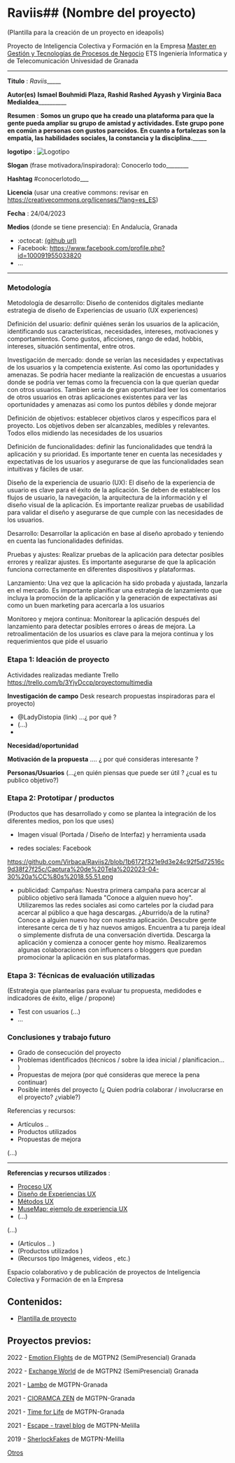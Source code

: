 # Raviis## (Nombre del proyecto)  

(Plantilla para la creación de un proyecto en ideapolis)

Proyecto de Inteligencia Colectiva y Formación en la Empresa 
[Master en Gestión y Tecnologías de Procesos de Negocio](https://masteres.ugr.es/mbagestiontic/)
ETS Ingeniería Informatica y de Telecomunicación Univesidad de Granada  

----

**Titulo** : _Raviis______

**Autor(es)** __Ismael Bouhmidi Plaza, Rashid Rashed Ayyash y Virginia Baca Medialdea____________

**Resumen** : __Somos un grupo que ha creado una plataforma para que la gente pueda ampliar su grupo de amistad y actividades. Este grupo pone en común a personas con gustos parecidos. En cuanto a fortalezas son la empatía, las habilidades sociales, la constancia y la disciplina._______

**logotipo** : ![Logotipo](https://github.com/ismaelplaza7/ideapolis/blob/main/logo.jpg)

**Slogan** (frase motivadora/inspiradora): Conocerlo todo________

**Hashtag**  #conocerlotodo___

**Licencia**    (usar una creative commons: revisar en https://creativecommons.org/licenses/?lang=es_ES) 

**Fecha** : 24/04/2023

**Medios** (donde se tiene presencia): En Andalucía, Granada 


*  :octocat: [(github url)](https://github.com/Virbaca/Raviis2) 
* Facebook: https://www.facebook.com/profile.php?id=100091955033820
* ... 



--- 

### Metodología

Metodología de desarrollo: Diseño de contenidos digitales mediante estrategia de diseño de Experiencias de usuario (UX experiences) 

Definición del usuario: definir quiénes serán los usuarios de la aplicación, identificando sus características, necesidades, intereses, motivaciones y comportamientos. Como gustos, aficciones, rango de edad, hobbis, intereses, situación sentimental, entre otros.

Investigación de mercado: donde se verían las necesidades y expectativas de los usuarios y la competencia existente. Así como las oportunidades y amenazas. Se podría hacer mediante la realización de encuestas a usuarios donde se podría ver temas como la frecuencia con la que querían quedar con otros usuarios.
Tambien seria de gran oportunidad leer los comentarios de otros usuarios en otras aplicaciones existentes para ver las oportunidades y amenazas asi como los puntos débiles y donde mejorar

Definición de objetivos:  establecer objetivos claros y específicos para el proyecto. Los objetivos deben ser alcanzables, medibles y relevantes. Todos ellos midiendo las necesidades de los usuarios

Definición de funcionalidades: definir las funcionalidades que tendrá la aplicación y su prioridad. Es importante tener en cuenta las necesidades y expectativas de los usuarios y asegurarse de que las funcionalidades sean intuitivas y fáciles de usar.

Diseño de la experiencia de usuario (UX): El diseño de la experiencia de usuario es clave para el éxito de la aplicación. Se deben de establecer los flujos de usuario, la navegación, la arquitectura de la información y el diseño visual de la aplicación. Es importante realizar pruebas de usabilidad para validar el diseño y asegurarse de que cumple con las necesidades de los usuarios.

Desarrollo: Desarrollar la aplicación en base al diseño aprobado y teniendo en cuenta las funcionalidades definidas.

Pruebas y ajustes: Realizar pruebas  de la aplicación para detectar posibles errores y realizar ajustes. Es importante asegurarse de que la aplicación funciona correctamente en diferentes dispositivos y plataformas.

Lanzamiento: Una vez que la aplicación ha sido probada y ajustada, lanzarla en el mercado. Es importante planificar una estrategia de lanzamiento que incluya la promoción de la aplicación y la generación de expectativas asi como un buen marketing para acercarla a los usuarios

Monitoreo y mejora continua: Monitorear la aplicación después del lanzamiento para detectar posibles errores o áreas de mejora. La retroalimentación de los usuarios es clave para la mejora continua y los requerimientos que pide el usuario

### Etapa 1: Ideación de proyecto 

Actividades realizadas mediante Trello https://trello.com/b/3YjvDccp/proyectomultimedia

**Investigación de campo**   Desk research propuestas inspiradoras para el proyecto) 

* @LadyDistopia (link) ...¿ por qué ?
* (...)
* 


**Necesidad/oportunidad** 

**Motivación de la propuesta** .... ¿ por qué consideras interesante ? 

**Personas/Usuarios**  (...¿en quién piensas que puede ser útil ? ¿cual es tu publico objetivo?) 





### Etapa 2: Prototipar / productos 

(Productos que has desarrollado y como se plantea la integración de los diferentes medios, pon los que uses) 

* Imagen visual (Portada / Diseño de Interfaz) y herramienta usada 

* redes sociales: Facebook

https://github.com/Virbaca/Raviis2/blob/1b6172f321e9d3e24c92f5d72516c9d38f27f25c/Captura%20de%20Tela%202023-04-30%20a%CC%80s%2018.55.51.png

* publicidad: Campañas: Nuestra primera campaña para acercar al público objetivo será llamada "Conoce a alguien nuevo hoy". Utilizaremos las redes sociales asi como carteles por la ciudad para acercar al público a que haga descargas.
¿Aburrido/a de la rutina? Conoce a alguien nuevo hoy con nuestra aplicación.
Descubre gente interesante cerca de ti y haz nuevos amigos.
Encuentra a tu pareja ideal o simplemente disfruta de una conversación divertida.
Descarga la aplicación y comienza a conocer gente hoy mismo.
Realizaremos algunas colaboraciones con influencers o bloggers que puedan promocionar la aplicación en sus plataformas.

### Etapa 3: Técnicas de evaluación utilizadas

(Estrategia que plantearías para evaluar tu propuesta, medidodes e indicadores de éxito, elige / propone) 

* Test con usuarios (...) 
* ... 





### Conclusiones y trabajo futuro


* Grado de consecución del proyecto 
* Problemas identificados  (técnicos / sobre la idea inicial / planificacion… ) 
* Propuestas de mejora (por qué consideras que merece la pena continuar)
* Posible interés del proyecto (¿ Quien podría  colaborar / involucrarse en el proyecto? ¿viable?)


Referencias y recursos: 

* Artículos ..  
* Productos utilizados  
* Propuestas de mejora

(...)






----

**Referencias y recursos utilizados** :

* [Proceso UX](https://uxmastery.com/resources/process/)
* [Diseño de Experiencias UX](http://www.nosolousabilidad.com/articulos/uxd.htm) 
* [Métodos UX](https://mgea.github.io/UX-DIU-Checklist/index.html) 
* [MuseMap: ejemplo de experiencia UX](https://blog.prototypr.io/musemap-street-art-app-ux-case-study-9bec6a99823b) 
* (...) 

(...)
* (Artículos ..  )
* (Productos utilizados ) 
* (Recursos tipo Imágenes, videos , etc.) 







Espacio colaborativo y de publicación de proyectos de Inteligencia Colectiva y Formación de en la Empresa 

## Contenidos: 

- [Plantilla de proyecto](https://github.com/mgea/ideapolis/blob/main/plantilla.md) 


## Proyectos previos: 

2022 - [Emotion Flights](https://github.com/moih96/emotionFlights/) de de MGTPN2 (SemiPresencial) Granada

2022 - [Exchange World](https://github.com/davidgarcia2411/ProyectoFinal/) de de MGTPN2 (SemiPresencial) Granada


2021 - [Lambo](https://github.com/daniprototype/ideapolis/blob/main/Lambo.md) de MGTPN-Granada

2021 - [CIORAMCA ZEN](https://github.com/DMecam/cioramca-zen) de MGTPN-Granada

2021 - [Time for Life](https://github.com/ceciliaml/ideapolis/blob/23ddbbb763003bfe753c0260f110fe539e8f2dae/TIMEforLIFE.md) de MGTPN-Granada


2021 - [Escape - travel blog](https://github.com/danielangeles29/ideapolis) de MGTPN-Melilla 


2019 - [SherlockFakes](https://utopolis.ugr.es/ideapolis/sherlockfakes-2019/) de MGTPN-Melilla

[Otros](https://utopolis.ugr.es/ideapolis/category/proyectos/) 




